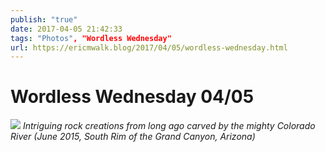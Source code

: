 ```yaml
---
publish: "true"
date: 2017-04-05 21:42:33
tags: "Photos", "Wordless Wednesday"
url: https://ericmwalk.blog/2017/04/05/wordless-wednesday.html
---
```


# Wordless Wednesday 04/05

![](https://ericmwalk.blog/uploads/2022/ee0a3417cc.jpg)
*Intriguing rock creations from long ago carved by the mighty Colorado River (June 2015, South Rim of the Grand Canyon, Arizona)*
